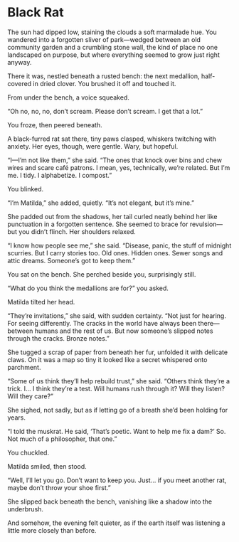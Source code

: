 # Black Rat

The sun had dipped low, staining the clouds a soft marmalade hue. You wandered into a forgotten sliver of park—wedged between an old community garden and a crumbling stone wall, the kind of place no one landscaped on purpose, but where everything seemed to grow just right anyway.

There it was, nestled beneath a rusted bench: the next medallion, half-covered in dried clover. You brushed it off and touched it.

From under the bench, a voice squeaked.

“Oh no, no, no, don’t scream. Please don’t scream. I get that a lot.”

You froze, then peered beneath.

A black-furred rat sat there, tiny paws clasped, whiskers twitching with anxiety. Her eyes, though, were gentle. Wary, but hopeful.

“I—I’m not like them,” she said. “The ones that knock over bins and chew wires and scare café patrons. I mean, yes, technically, we’re related. But I’m me. I tidy. I alphabetize. I compost.”

You blinked.

“I’m Matilda,” she added, quietly. “It’s not elegant, but it’s mine.”

She padded out from the shadows, her tail curled neatly behind her like punctuation in a forgotten sentence. She seemed to brace for revulsion—but you didn’t flinch. Her shoulders relaxed.

“I know how people see me,” she said. “Disease, panic, the stuff of midnight scurries. But I carry stories too. Old ones. Hidden ones. Sewer songs and attic dreams. Someone’s got to keep them.”

You sat on the bench. She perched beside you, surprisingly still.

“What do you think the medallions are for?” you asked.

Matilda tilted her head.

“They’re invitations,” she said, with sudden certainty. “Not just for hearing. For seeing differently. The cracks in the world have always been there—between humans and the rest of us. But now someone’s slipped notes through the cracks. Bronze notes.”

She tugged a scrap of paper from beneath her fur, unfolded it with delicate claws. On it was a map so tiny it looked like a secret whispered onto parchment.

“Some of us think they’ll help rebuild trust,” she said. “Others think they’re a trick. I… I think they’re a test. Will humans rush through it? Will they listen? Will they care?”

She sighed, not sadly, but as if letting go of a breath she’d been holding for years.

“I told the muskrat. He said, ‘That’s poetic. Want to help me fix a dam?’ So. Not much of a philosopher, that one.”

You chuckled.

Matilda smiled, then stood.

“Well, I’ll let you go. Don’t want to keep you. Just… if you meet another rat, maybe don’t throw your shoe first.”

She slipped back beneath the bench, vanishing like a shadow into the underbrush.

And somehow, the evening felt quieter, as if the earth itself was listening a little more closely than before.